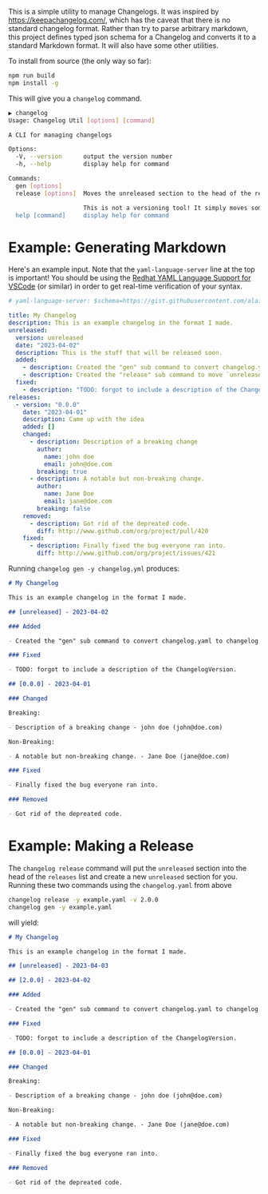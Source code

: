 This is a simple utility to manage Changelogs. It was inspired by https://keepachangelog.com/, which has the caveat that there is no standard changelog format. Rather than try to parse arbitrary markdown, this project defines typed json schema for a Changelog and converts it to a standard Markdown format. It will also have some other utilities.

To install from source (the only way so far):

```bash
npm run build
npm install -g
```

This will give you a `changelog` command.

```bash
▶ changelog
Usage: Changelog Util [options] [command]

A CLI for managing changelogs

Options:
  -V, --version      output the version number
  -h, --help         display help for command

Commands:
  gen [options]
  release [options]  Moves the unreleased section to the head of the releases section and creates a new empty unreleased section.

                     This is not a versioning tool! It simply moves some text around, and doesn't actually bump versions.
  help [command]     display help for command
```

# Example: Generating Markdown

Here's an example input. Note that the `yaml-language-server` line at the top is important! You should be using the [Redhat YAML Language Support for VSCode](https://marketplace.visualstudio.com/items?itemName=redhat.vscode-yaml) (or similar) in order to get real-time verification of your syntax.

```yaml
# yaml-language-server: $schema=https://gist.githubusercontent.com/alaiacano/307e2fb6acb8d7c9be5137e8f33c4673/raw/b194eb64a4b7e71b77736d33258df7157f12331a/changelogschema.json

title: My Changelog
description: This is an example changelog in the format I made.
unreleased:
  version: unreleased
  date: "2023-04-02"
  description: This is the stuff that will be released soon.
  added:
    - description: Created the "gen" sub command to convert changelog.yaml to changelog.md
    - description: Created the "release" sub command to move `unreleased` to the head of the `releases` list and make a new `unreleased`.
  fixed:
    - description: "TODO: forgot to include a description of the ChangelogVersion."
releases:
  - version: "0.0.0"
    date: "2023-04-01"
    description: Came up with the idea
    added: []
    changed:
      - description: Description of a breaking change
        author:
          name: john doe
          email: john@doe.com
        breaking: true
      - description: A notable but non-breaking change.
        author:
          name: Jane Doe
          email: jane@doe.com
        breaking: false
    removed:
      - description: Got rid of the depreated code.
        diff: http://www.github.com/org/project/pull/420
    fixed:
      - description: Finally fixed the bug everyone ran into.
        diff: http://www.github.com/org/project/issues/421
```

Running `changelog gen -y changelog.yml` produces:

```markdown
# My Changelog

This is an example changelog in the format I made.

## [unreleased] - 2023-04-02

### Added

- Created the "gen" sub command to convert changelog.yaml to changelog.md- Created the "release" sub command to move `unreleased` to the head of the `releases` list and make a new `unreleased`.

### Fixed

- TODO: forgot to include a description of the ChangelogVersion.

## [0.0.0] - 2023-04-01

### Changed

Breaking:

- Description of a breaking change - john doe (john@doe.com)

Non-Breaking:

- A notable but non-breaking change. - Jane Doe (jane@doe.com)

### Fixed

- Finally fixed the bug everyone ran into.

### Removed

- Got rid of the depreated code.
```

# Example: Making a Release

The `changelog release` command will put the `unreleased` section into the head of the `releases` list and create a new `unreleased` section for you. Running these two commands using the `changelog.yaml` from above

```bash
changelog release -y example.yaml -v 2.0.0
changelog gen -y example.yaml
```

will yield:

```markdown
# My Changelog

This is an example changelog in the format I made.

## [unreleased] - 2023-04-03

## [2.0.0] - 2023-04-02

### Added

- Created the "gen" sub command to convert changelog.yaml to changelog.md- Created the "release" sub command to move `unreleased` to the head of the `releases` list and make a new `unreleased`.

### Fixed

- TODO: forgot to include a description of the ChangelogVersion.

## [0.0.0] - 2023-04-01

### Changed

Breaking:

- Description of a breaking change - john doe (john@doe.com)

Non-Breaking:

- A notable but non-breaking change. - Jane Doe (jane@doe.com)

### Fixed

- Finally fixed the bug everyone ran into.

### Removed

- Got rid of the depreated code.
```
